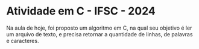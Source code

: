 # Atividade em C - IFSC - 2024

Na aula de hoje, foi proposto um algoritmo em C, na qual seu objetivo é ler um arquivo de texto, e precisa retornar a quantidade de linhas, de palavras e caracteres.
